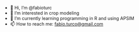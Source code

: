 - 👋 Hi, I’m @fabioturc
- 👀 I’m interested in crop modeling
- 🌱 I’m currently learning programming in R and using APSIM
- 📫 How to reach me: fabio.turco@gmail.com

<!---
fabioturc/fabioturc is a ✨ special ✨ repository because its `README.md` (this file) appears on your GitHub profile.
You can click the Preview link to take a look at your changes.
--->
